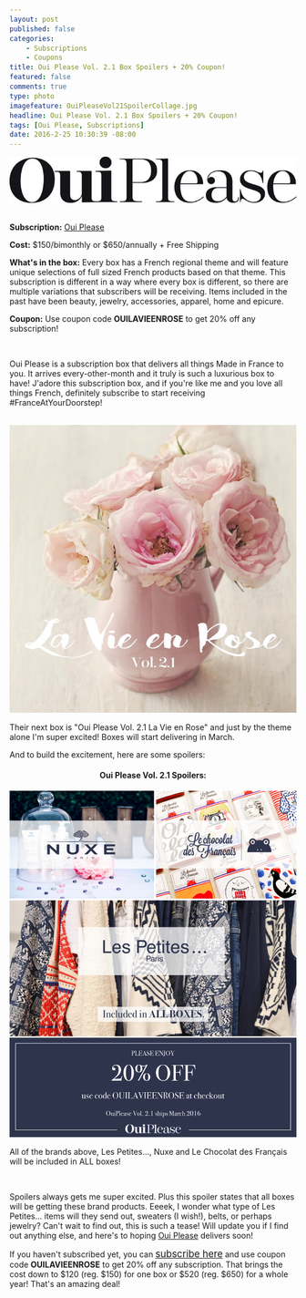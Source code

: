 ```yaml
---
layout: post
published: false
categories: 
    - Subscriptions
    - Coupons
title: Oui Please Vol. 2.1 Box Spoilers + 20% Coupon!
featured: false
comments: true
type: photo
imagefeature: OuiPleaseVol21SpoilerCollage.jpg
headline: Oui Please Vol. 2.1 Box Spoilers + 20% Coupon!
tags: [Oui Please, Subscriptions]
date: 2016-2-25 10:30:39 -08:00
---
```


<center><a href="http://ouipleasebox.com" target="_blank">
<img src="/images/OuiPleaseLogo.jpg" border="0" style="border:none;max-width:100%;" alt="Oui Please" />
</a></center>
<br>
<p><b>Subscription:</b> <a href="http://ouipleasebox.com" target="_blank">Oui Please</a></p>
<p><b>Cost:</b> $150/bimonthly or $650/annually + Free Shipping</p>
<p><b>What's in the box:</b> Every box has a French regional theme and will feature unique selections of full sized French products based on that theme. This subscription is different in a way where every box is different, so there are multiple variations that subscribers will be receiving. Items included in the past have been beauty, jewelry, accessories, apparel, home and epicure.</p>
<p><b>Coupon:</b> Use coupon code <b>OUILAVIEENROSE</b> to get 20% off any subscription!</p>
<br>

<p>Oui Please is a subscription box that delivers all things Made in France to you. It arrives every-other-month and it truly is such a luxurious box to have! J'adore this subscription box, and if you're like me and you love all things French, definitely subscribe to start receiving #FranceAtYourDoorstep!</p>

<br>

<center><a href="http://ouipleasebox.com" target="_blank">
<img src="/images/OuiPleaseVol21.png" border="0" style="border:none;max-width:100%;" alt="Oui Please Vol. 2.1 La Vie en Rose" />
</a></center>

<p><i class="icon-dropbox"></i> Their next box is "Oui Please Vol. 2.1 La Vie en Rose" and just by the theme alone I'm super excited! Boxes will start delivering in March.</p>

<p>And to build the excitement, here are some spoilers:</p>

<center><H4>Oui Please Vol. 2.1 Spoilers:</H4></center>

<center><a href="http://ouipleasebox.com" target="_blank">
<img src="/images/OuiPleaseVol21Spoilers.jpg" border="0" style="border:none;max-width:100%;" alt="Oui Please 2.1 Spoilers" />
</a></center>

<p>All of the brands above, Les Petites..., Nuxe and Le Chocolat des Français will be included in ALL boxes!</p>

<br>

<p><i class="icon-exclamation-sign"></i> Spoilers always gets me super excited. Plus this spoiler states that all boxes will be getting these brand products. Eeeek, I wonder what type of Les Petites... items will they send out, sweaters (I wish!), belts, or perhaps jewelry? Can't wait to find out, this is such a tease! Will update you if I find out anything else, and here's to hoping <a href="http://ouipleasebox.com" target="_blank">Oui Please</a> delivers soon!</p>

<p>If you haven't subscribed yet, you can <a href="http://ouipleasebox.com" target="_blank"><big>subscribe here</big></a> and use coupon code <b>OUILAVIEENROSE</b> to get 20% off any subscription. That brings the cost down to $120 (reg. $150) for one box or $520 (reg. $650) for a whole year! That's an amazing deal!</p>
